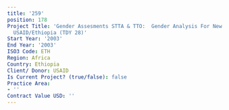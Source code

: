 ```yaml
---
title: '259'
position: 178
Project Title: 'Gender Assesments STTA & TTO:  Gender Analysis For New Strategy Development
  USAID/Ethiopia (TDY 28)'
Start Year: '2003'
End Year: '2003'
ISO3 Code: ETH
Region: Africa
Country: Ethiopia
Client/ Donor: USAID
Is Current Project? (true/false): false
Practice Area:
- ''
Contract Value USD: ''
---
```


